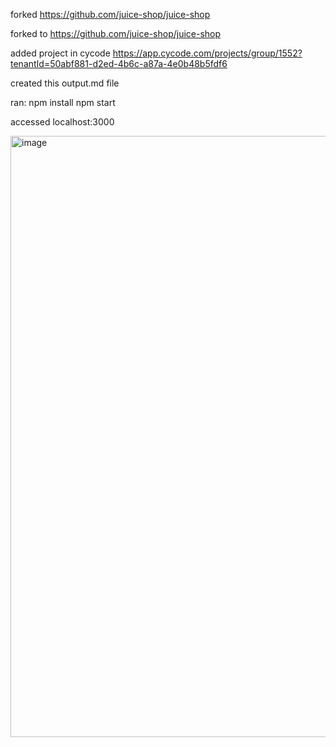 forked https://github.com/juice-shop/juice-shop

forked to https://github.com/juice-shop/juice-shop

added project in cycode https://app.cycode.com/projects/group/1552?tenantId=50abf881-d2ed-4b6c-a87a-4e0b48b5fdf6

created this output.md file

ran:
npm install
npm start

accessed localhost:3000

<img width="1775" height="962" alt="image" src="https://github.com/user-attachments/assets/8f79dd48-74d4-4a46-8a36-823d4497a609" />

